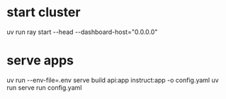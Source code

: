 # start cluster
uv run ray start --head --dashboard-host="0.0.0.0"

# serve apps
uv run --env-file=.env serve build api:app instruct:app -o config.yaml
uv run serve run config.yaml 

